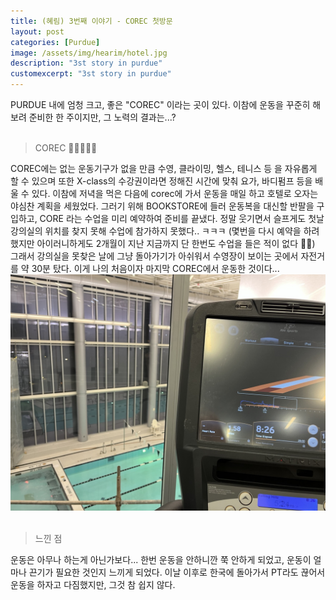 ```yaml
---
title: (혜림) 3번째 이야기 - COREC 첫방문
layout: post
categories: [Purdue]
image: /assets/img/hearim/hotel.jpg
description: "3st story in purdue"
customexcerpt: "3st story in purdue"
---
```


PURDUE 내에 엄청 크고, 좋은 "COREC" 이라는 곳이 있다. 이참에 운동을 꾸준히 해보려 준비한 한 주이지만, 그 노력의 결과는...? <br>
<br>
> COREC 💪🏻🚴🏻‍♀️

COREC에는 없는 운동기구가 없을 만큼 수영, 클라이밍, 헬스, 테니스 등 을 자유롭게 할 수 있으며 또한 X-class의 수강권이라면 정해진 시간에 맞춰 요가, 바디펌프 등을 배울 수 있다. 이참에 저녁을 먹은 다음에 corec에 가서 운동을 매일 하고 호텔로 오자는 야심찬 계획을 세웠었다. 그러기 위해 BOOKSTORE에 들러 운동복을 대신할 반팔을 구입하고, CORE 라는 수업을 미리 예약하여 준비를 끝냈다. 정말 웃기면서 슬프게도 첫날 강의실의 위치를 찾지 못해 수업에 참가하지 못했다.. ㅋㅋㅋ (몇번을 다시 예약을 하려 했지만 아이러니하게도 2개월이 지난 지금까지 단 한번도 수업을 들은 적이 없다 🥶🥶) 그래서 강의실을 못찾은 날에 그냥 돌아가기가 아쉬워서 수영장이 보이는 곳에서 자전거를 약 30분 탔다. 이게 나의 처음이자 마지막 COREC에서 운동한 것이다...
![poster](/assets/img/hearim/corec.jpg)<br>
<br>

> 느낀 점

운동은 아무나 하는게 아닌가보다... 한번 운동을 안하니깐 쭉 안하게 되었고, 운동이 얼마나 끈기가 필요한 것인지 느끼게 되었다. 이날 이후로 한국에 돌아가서 PT라도 끊어서 운동을 하자고 다짐했지만, 그것 참 쉽지 않다.